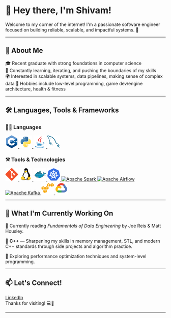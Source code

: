 # 👋 Hey there, I'm Shivam!

Welcome to my corner of the internet! I'm a passionate software engineer focused on building reliable, scalable, and impactful systems. 🚀

---
## 💼 About Me

🎓 Recent graduate with strong foundations in computer science  
🧠 Constantly learning, iterating, and pushing the boundaries of my skills  
🌍 Interested in scalable systems, data pipelines, making sense of complex data
🧪 Hobbies include low-level programming, game dev/engine architecture, health & fitness

---

## 🛠️ Languages, Tools & Frameworks

### 🧑‍💻 Languages  
<a href="https://isocpp.org/" target="_blank" rel="noreferrer">
  <img src="https://raw.githubusercontent.com/devicons/devicon/master/icons/cplusplus/cplusplus-original.svg" alt="cplusplus" width="40" height="40"/>
</a>
<a href="https://www.python.org" target="_blank" rel="noreferrer">
  <img src="https://raw.githubusercontent.com/devicons/devicon/master/icons/python/python-original.svg" alt="python" width="40" height="40"/>
</a>
<a href="https://www.java.com" target="_blank" rel="noreferrer">
  <img src="https://raw.githubusercontent.com/devicons/devicon/master/icons/java/java-original.svg" alt="java" width="40" height="40"/>
</a>
<a href="https://www.w3schools.com/sql/" target="_blank" rel="noreferrer">
  <img src="https://raw.githubusercontent.com/devicons/devicon/master/icons/mysql/mysql-original.svg" alt="sql" width="40" height="40"/>
</a>

### ⚒️ Tools & Technologies
<a href="https://git-scm.com/" target="_blank" rel="noreferrer">
  <img src="https://raw.githubusercontent.com/devicons/devicon/master/icons/git/git-original.svg" alt="git" width="40" height="40"/>
</a>
<a href="https://www.linux.org/" target="_blank" rel="noreferrer">
  <img src="https://raw.githubusercontent.com/devicons/devicon/master/icons/linux/linux-original.svg" alt="linux" width="40" height="40"/>
</a>
<a href="https://www.docker.com/" target="_blank" rel="noreferrer">
  <img src="https://raw.githubusercontent.com/devicons/devicon/master/icons/docker/docker-original.svg" alt="docker" width="40" height="40"/>
</a>
<a href="https://kubernetes.io/" target="_blank" rel="noreferrer">
  <img src="https://raw.githubusercontent.com/devicons/devicon/master/icons/kubernetes/kubernetes-plain.svg" alt="kubernetes" width="40" height="40"/>
</a>
<a href="https://spark.apache.org/" target="_blank" rel="noreferrer">
  <img src="https://upload.wikimedia.org/wikipedia/commons/f/f3/Apache_Spark_logo.svg" alt="Apache Spark" width="90" height="40"/>
</a>
<a href="https://airflow.apache.org/" target="_blank" rel="noreferrer">
  <img src="https://upload.wikimedia.org/wikipedia/commons/thumb/d/de/AirflowLogo.png/250px-AirflowLogo.png" alt="Apache Airflow" width="90" height="40"/>
</a>
<a href="https://kafka.apache.org/" target="_blank" rel="noreferrer">
  <img src="https://upload.wikimedia.org/wikipedia/commons/0/01/Apache_Kafka_logo.svg" alt="Apache Kafka" width="40" height="40"/>
</a>
<a href="https://aws.amazon.com/" target="_blank" rel="noreferrer">
  <img src="https://raw.githubusercontent.com/devicons/devicon/master/icons/amazonwebservices/amazonwebservices-original.svg" alt="AWS" width="40" height="40"/>
</a>
<a href="https://cloud.google.com/" target="_blank" rel="noreferrer">
  <img src="https://raw.githubusercontent.com/devicons/devicon/master/icons/googlecloud/googlecloud-original.svg" alt="Google Cloud" width="40" height="40"/>
</a>

---

## 🔧 What I'm Currently Working On

📘 Currently reading *Fundamentals of Data Engineering* by Joe Reis & Matt Housley.  

🧠 **C++** — Sharpening my skills in memory management, STL, and modern C++ standards through side projects and algorithm practice.  

📐 Exploring performance optimization techniques and system-level programming.

---

## 📫 Let's Connect!
[LinkedIn](https://linkedin.com/in/shiv77)  
Thanks for visiting! 💻🎉

---


<!--
**shiv42x/shiv42x** is a ✨ _special_ ✨ repository because its `README.md` (this file) appears on your GitHub profile.

Here are some ideas to get you started:

- 🔭 I’m currently working on ...
- 🌱 I’m currently learning ...
- 👯 I’m looking to collaborate on ...
- 🤔 I’m looking for help with ...
- 💬 Ask me about ...
- 📫 How to reach me: ...
- 😄 Pronouns: ...
- ⚡ Fun fact: ...
-->
